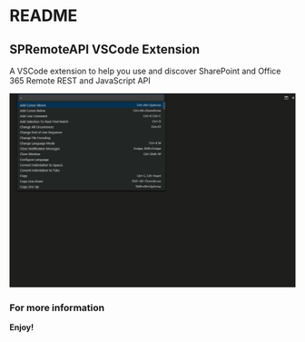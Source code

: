 # README
## SPRemoteAPI VSCode Extension 
A VSCode extension to help you use and discover SharePoint and Office 365 Remote REST and JavaScript API

![Alt Text](https://github.com/stevecurran/vscode-spremoteapi/raw/master/src/screenshots/spremoteapi.gif)

### For more information


**Enjoy!**
